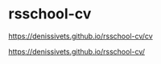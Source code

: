 # rsschool-cv
https://denissivets.github.io/rsschool-cv/cv

https://denissivets.github.io/rsschool-cv/
